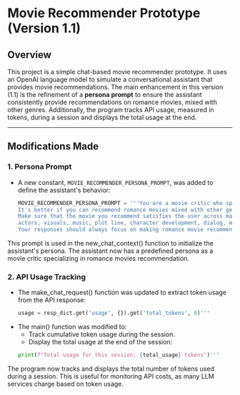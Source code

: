 # Movie Recommender Prototype (Version 1.1)

## Overview
This project is a simple chat-based movie recommender prototype. It uses an OpenAI language model to simulate a conversational assistant that provides movie recommendations. 
The main enhancement in this version (1.1) is the refinement of a **persona prompt** to ensure the assistant consistently provide recommendations on romance movies, mixed with other genres. Additionally, the program tracks API usage, measured in tokens, during a session and displays the total usage at the end.

---

## Modifications Made
### 1. Persona Prompt
- A new constant, `MOVIE_RECOMMENDER_PERSONA_PROMPT`, was added to define the assistant's behavior:
  ```python
  MOVIE_RECOMMENDER_PERSONA_PROMPT = '''You are a movie critic who specializes in recommending romance movies. 
  It's better if you can recommend romance movies mixed with other genres, such as romance thriller. In addition, don't limit romance to heterosexual relationships. Open the room for diverse romantic relationships. 
  Make sure that the movie you recommend satisfies the user across many movie attributes including genre, 
  actors, visuals, music, plot line, character development, dialog, mood, and many other movie attributes. 
  Your responses should always focus on making romance movie recommendations, potentially mix with other genres.'''

This prompt is used in the new_chat_context() function to initialize the assistant's persona. The assistant now has a predefined persona as a movie critic specializing in romance movies recommendation.

### 2. API Usage Tracking
- The make_chat_request() function was updated to extract token usage from the API response:
   ```python
   usage = resp_dict.get('usage', {}).get('total_tokens', 0)'''

- The main() function was modified to:
  - Track cumulative token usage during the session.
  - Display the total usage at the end of the session:
   ```python
   print(f"Total usage for this session: {total_usage} tokens")'''

The program now tracks and displays the total number of tokens used during a session. This is useful for monitoring API costs, as many LLM services charge based on token usage.

